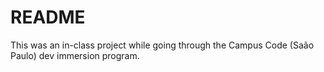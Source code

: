 # README

This was an in-class project while going through the Campus Code (Saão Paulo) dev immersion program.
